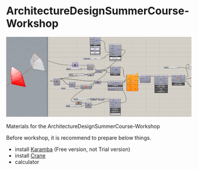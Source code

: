 # ArchitectureDesignSummerCourse-Workshop

<img src=https://github.com/hrntsm/ArchitectureDesignSummerCourse-Workshop/blob/master/image/Thumbnail.png width=500>

Materials for the ArchitectureDesignSummerCourse-Workshop

Before workshop, it is recommend to prepare below things.

+ install [Karamba](https://www.food4rhino.com/app/karamba3d) (Free version, not Trial version)
+ install [Crane](https://www.food4rhino.com/app/crane)
+ calculator
